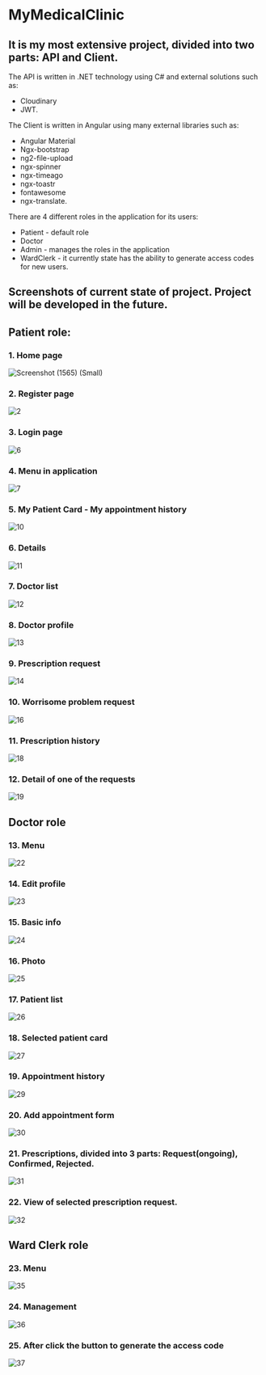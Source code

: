 # MyMedicalClinic

## It is my most extensive project, divided into two parts: API and Client. 
The API is written in .NET technology using C# and external solutions such as: 
* Cloudinary
* JWT.

The Client is written in Angular using many external libraries such as: 
* Angular Material 
* Ngx-bootstrap 
* ng2-file-upload 
* ngx-spinner 
* ngx-timeago 
* ngx-toastr 
* fontawesome 
* ngx-translate.

There are 4 different roles in the application for its users:
* Patient - default role
* Doctor
* Admin - manages the roles in the application
* WardClerk - it currently state has the ability to generate access codes for new users.

## Screenshots of current state of project. Project will be developed in the future.

## Patient role:

### 1. Home page
![Screenshot (1565) (Small)](https://user-images.githubusercontent.com/60044272/156600995-a0ecb737-48d0-453a-9c9c-2413a7c9da76.png)

### 2. Register page
![2](https://user-images.githubusercontent.com/60044272/156602035-ffd92a9f-758d-4381-8dc4-d842e16348d2.png)

### 3. Login page
![6](https://user-images.githubusercontent.com/60044272/156604618-876ef3b6-f5fc-463c-b17f-ba32b3fe8ffb.png)

### 4. Menu in application
![7](https://user-images.githubusercontent.com/60044272/156606545-3dda12bb-2930-433c-9479-c8f1298acd15.png)

### 5. My Patient Card - My appointment history
![10](https://user-images.githubusercontent.com/60044272/156607781-901172ff-9e0c-4398-a811-01dd641b3103.png)

### 6. Details
![11](https://user-images.githubusercontent.com/60044272/156607842-4d03c9f9-54ee-4174-86d2-3afd334758b2.png)

### 7. Doctor list
![12](https://user-images.githubusercontent.com/60044272/156607912-324f2e90-bd87-4326-877b-a6953ab0c3e3.png)

### 8. Doctor profile
![13](https://user-images.githubusercontent.com/60044272/156607958-9d93b7a7-acb1-4d08-b0e2-9ba7139b53b1.png)

### 9. Prescription request
![14](https://user-images.githubusercontent.com/60044272/156608017-c2d8d438-81ea-461a-92de-b3b205cb01d0.png)

### 10. Worrisome problem request
![16](https://user-images.githubusercontent.com/60044272/156608116-8db52373-aa05-4e99-a8b6-9b435ebce806.png)

### 11. Prescription history
![18](https://user-images.githubusercontent.com/60044272/156608225-a4dbe59f-8f0d-43d4-9cfa-1554495a07a5.png)

### 12. Detail of one of the requests
![19](https://user-images.githubusercontent.com/60044272/156608528-801d7932-25f7-4899-a9ee-f996c9578f5a.png)

## Doctor role

### 13. Menu
![22](https://user-images.githubusercontent.com/60044272/156608718-e1a56a4d-e9af-4196-b995-d36915b6b121.png)

### 14. Edit profile
![23](https://user-images.githubusercontent.com/60044272/156608765-a82efe3e-b8a1-468f-859a-9ad9a72a5f19.png)

### 15. Basic info
![24](https://user-images.githubusercontent.com/60044272/156608802-d513ffa1-6830-45a0-8fd5-1483493837f4.png)

### 16. Photo
![25](https://user-images.githubusercontent.com/60044272/156608847-235e4f1c-108f-4d89-bdd6-240673f6b34c.png)

### 17. Patient list
![26](https://user-images.githubusercontent.com/60044272/156608927-915172f6-4060-472a-a60f-35c788b9f518.png)

### 18. Selected patient card
![27](https://user-images.githubusercontent.com/60044272/156609056-293ea1c3-b69e-4f06-a363-f87380539073.png)

### 19. Appointment history
![29](https://user-images.githubusercontent.com/60044272/156609112-5d6fe6d1-0aaf-4cae-9160-dfcb16d59791.png)

### 20. Add appointment form
![30](https://user-images.githubusercontent.com/60044272/156609156-ae9293bc-6a03-45ad-a988-d8e1e546cc88.png)

### 21. Prescriptions, divided into 3 parts: Request(ongoing), Confirmed, Rejected.
![31](https://user-images.githubusercontent.com/60044272/156609408-5047bcc8-5f3e-48f6-94b3-97df677740f8.png)

### 22. View of selected prescription request. 
![32](https://user-images.githubusercontent.com/60044272/156609547-7dc118d8-5b5a-49e3-afbc-4f47c3f5a20a.png)

## Ward Clerk role

### 23. Menu
![35](https://user-images.githubusercontent.com/60044272/156609760-175e9ba8-dc59-4f7d-b3aa-f2e214b51677.png)

### 24. Management
![36](https://user-images.githubusercontent.com/60044272/156609804-c5826e5c-a0b3-481b-8aaa-d1c2d0d6926e.png)

### 25. After click the button to generate the access code 
![37](https://user-images.githubusercontent.com/60044272/156609984-1b801c0e-161d-48e3-bf60-51cc57e230e8.png)


